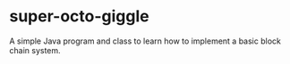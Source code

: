 # super-octo-giggle
A simple Java program and class to learn how to implement a basic block chain system.
